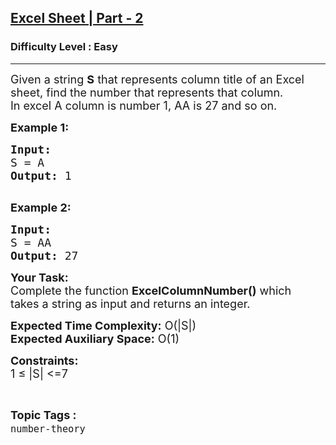 <h2><a href="https://www.geeksforgeeks.org/problems/excel-sheet-part-21138/1">Excel Sheet | Part - 2</a></h2><h3>Difficulty Level : Easy</h3><hr><div class="problems_problem_content__Xm_eO"><p><span style="font-size:18px">Given a string <strong>S</strong> that represents column title of an Excel sheet, find the number that represents that column.<br>
In excel A column is number 1, AA is 27 and so on.</span><span style="font-size:18px"> </span></p>

<p><span style="font-size:18px"><strong>Example 1:</strong></span></p>

<pre><span style="font-size:18px"><strong>Input:
</strong>S = A
<strong>Output: </strong>1<strong>
</strong></span>
</pre>

<p><span style="font-size:18px"><strong>Example 2:</strong></span></p>

<pre><span style="font-size:18px"><strong>Input:
</strong>S = AA
<strong>Output: </strong>27</span></pre>

<p><span style="font-size:18px"><strong>Your&nbsp;Task:</strong></span><br>
<span style="font-size:18px">Complete the function <strong>ExcelColumnNumber()</strong> which takes&nbsp;a string as input and returns an integer.</span></p>

<p><span style="font-size:18px"><strong>Expected Time Complexity:</strong>&nbsp;O(|S|)<br>
<strong>Expected Auxiliary Space:</strong>&nbsp;O(1)</span></p>

<p><span style="font-size:18px"><strong>Constraints:</strong><br>
1 ≤ |S| &lt;=7</span></p>
</div><br><p><span style=font-size:18px><strong>Topic Tags : </strong><br><code>number-theory</code>&nbsp;